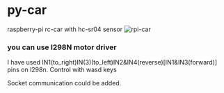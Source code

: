 # py-car
raspberry-pi rc-car with hc-sr04 sensor
![rpi-car](https://i.imgur.com/GH0MWJK.jpg)
### you can use l298N motor driver
I have used IN1(to_right)IN(3)(to_left)IN2&IN4(reverse)[IN1&IN3(forward)] pins on l298n.
Control with wasd keys 

Socket communication could be added.
